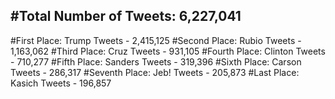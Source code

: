 #Total Number of Tweets: 6,227,041 
---
#First Place: Trump Tweets - 2,415,125
#Second Place: Rubio Tweets - 1,163,062
#Third Place: Cruz Tweets - 931,105
#Fourth Place: Clinton Tweets - 710,277
#Fifth Place: Sanders Tweets - 319,396
#Sixth Place: Carson Tweets - 286,317
#Seventh Place: Jeb! Tweets - 205,873
#Last Place: Kasich Tweets - 196,857
